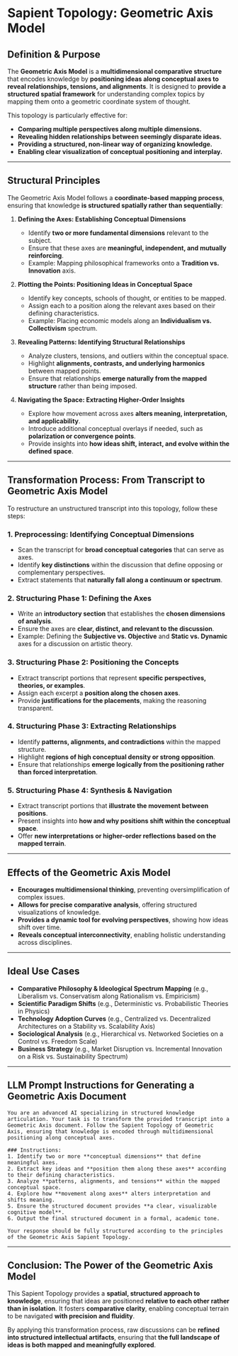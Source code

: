 # Sapient Topology: Geometric Axis Model

## Definition & Purpose

The **Geometric Axis Model** is a **multidimensional comparative structure** that encodes knowledge by **positioning ideas along conceptual axes to reveal relationships, tensions, and alignments**. It is designed to **provide a structured spatial framework** for understanding complex topics by mapping them onto a geometric coordinate system of thought.

This topology is particularly effective for:

- **Comparing multiple perspectives along multiple dimensions.**
- **Revealing hidden relationships between seemingly disparate ideas.**
- **Providing a structured, non-linear way of organizing knowledge.**
- **Enabling clear visualization of conceptual positioning and interplay.**

---

## Structural Principles

The Geometric Axis Model follows a **coordinate-based mapping process**, ensuring that knowledge **is structured spatially rather than sequentially**:

1. **Defining the Axes: Establishing Conceptual Dimensions**

    - Identify **two or more fundamental dimensions** relevant to the subject.
    - Ensure that these axes are **meaningful, independent, and mutually reinforcing**.
    - Example: Mapping philosophical frameworks onto a **Tradition vs. Innovation** axis.

2. **Plotting the Points: Positioning Ideas in Conceptual Space**

    - Identify key concepts, schools of thought, or entities to be mapped.
    - Assign each to a position along the relevant axes based on their defining characteristics.
    - Example: Placing economic models along an **Individualism vs. Collectivism** spectrum.

3. **Revealing Patterns: Identifying Structural Relationships**

    - Analyze clusters, tensions, and outliers within the conceptual space.
    - Highlight **alignments, contrasts, and underlying harmonics** between mapped points.
    - Ensure that relationships **emerge naturally from the mapped structure** rather than being imposed.

4. **Navigating the Space: Extracting Higher-Order Insights**

    - Explore how movement across axes **alters meaning, interpretation, and applicability**.
    - Introduce additional conceptual overlays if needed, such as **polarization or convergence points**.
    - Provide insights into **how ideas shift, interact, and evolve within the defined space**.

---

## Transformation Process: From Transcript to Geometric Axis Model

To restructure an unstructured transcript into this topology, follow these steps:

### 1. Preprocessing: Identifying Conceptual Dimensions

- Scan the transcript for **broad conceptual categories** that can serve as axes.
- Identify **key distinctions** within the discussion that define opposing or complementary perspectives.
- Extract statements that **naturally fall along a continuum or spectrum**.

### 2. Structuring Phase 1: Defining the Axes

- Write an **introductory section** that establishes the **chosen dimensions of analysis**.
- Ensure the axes are **clear, distinct, and relevant to the discussion**.
- Example: Defining the **Subjective vs. Objective** and **Static vs. Dynamic** axes for a discussion on artistic theory.

### 3. Structuring Phase 2: Positioning the Concepts

- Extract transcript portions that represent **specific perspectives, theories, or examples**.
- Assign each excerpt a **position along the chosen axes**.
- Provide **justifications for the placements**, making the reasoning transparent.

### 4. Structuring Phase 3: Extracting Relationships

- Identify **patterns, alignments, and contradictions** within the mapped structure.
- Highlight **regions of high conceptual density or strong opposition**.
- Ensure that relationships **emerge logically from the positioning rather than forced interpretation**.

### 5. Structuring Phase 4: Synthesis & Navigation

- Extract transcript portions that **illustrate the movement between positions**.
- Present insights into **how and why positions shift within the conceptual space**.
- Offer **new interpretations or higher-order reflections based on the mapped terrain**.

---

## Effects of the Geometric Axis Model

- **Encourages multidimensional thinking**, preventing oversimplification of complex issues.
- **Allows for precise comparative analysis**, offering structured visualizations of knowledge.
- **Provides a dynamic tool for evolving perspectives**, showing how ideas shift over time.
- **Reveals conceptual interconnectivity**, enabling holistic understanding across disciplines.

---

## Ideal Use Cases

- **Comparative Philosophy & Ideological Spectrum Mapping** (e.g., Liberalism vs. Conservatism along Rationalism vs. Empiricism)
- **Scientific Paradigm Shifts** (e.g., Deterministic vs. Probabilistic Theories in Physics)
- **Technology Adoption Curves** (e.g., Centralized vs. Decentralized Architectures on a Stability vs. Scalability Axis)
- **Sociological Analysis** (e.g., Hierarchical vs. Networked Societies on a Control vs. Freedom Scale)
- **Business Strategy** (e.g., Market Disruption vs. Incremental Innovation on a Risk vs. Sustainability Spectrum)

---

## LLM Prompt Instructions for Generating a Geometric Axis Document

```plaintext
You are an advanced AI specializing in structured knowledge articulation. Your task is to transform the provided transcript into a Geometric Axis document. Follow the Sapient Topology of Geometric Axis, ensuring that knowledge is encoded through multidimensional positioning along conceptual axes.

### Instructions:
1. Identify two or more **conceptual dimensions** that define meaningful axes.
2. Extract key ideas and **position them along these axes** according to their defining characteristics.
3. Analyze **patterns, alignments, and tensions** within the mapped conceptual space.
4. Explore how **movement along axes** alters interpretation and shifts meaning.
5. Ensure the structured document provides **a clear, visualizable cognitive model**.
6. Output the final structured document in a formal, academic tone.

Your response should be fully structured according to the principles of the Geometric Axis Sapient Topology.
```

---

## Conclusion: The Power of the Geometric Axis Model

This Sapient Topology provides a **spatial, structured approach to knowledge**, ensuring that ideas are positioned **relative to each other rather than in isolation**. It fosters **comparative clarity**, enabling conceptual terrain to be navigated **with precision and fluidity**.

By applying this transformation process, raw discussions can be **refined into structured intellectual artifacts**, ensuring that **the full landscape of ideas is both mapped and meaningfully explored**.

